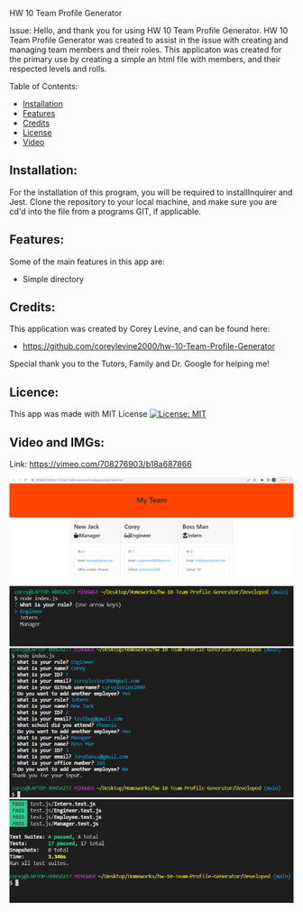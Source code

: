 HW 10 Team Profile Generator

Issue:
Hello, and thank you for using HW 10 Team Profile Generator. HW 10 Team Profile Generator was created to assist in the issue with creating and managing team members and their roles. This applicaton was created for the primary use by creating a simple an html file with members, and their respected levels and rolls.


Table of Contents:

- [Installation](#installation)
- [Features](#features)
- [Credits](#credits)
- [License](#license)
- [Video](#video)

## Installation:
For the installation of this program, you will be required to installInquirer and Jest.
Clone the repository to your local machine, and make sure you are cd'd into the file from a programs GIT, if applicable. 

## Features:
Some of the main features in this app are:
*  Simple directory


## Credits:
This application was created by Corey Levine, and can be found here:

* https://github.com/coreylevine2000/hw-10-Team-Profile-Generator

Special thank you to the Tutors, Family and Dr. Google for helping me!


## Licence:
This app was made with MIT License [![License: MIT](https://img.shields.io/badge/License-MIT-yellow.svg)](https://opensource.org/licenses/MIT)


## Video and IMGs:
 Link: https://vimeo.com/708276903/b18a687866

 
![plot](./images/Generated%20Site.PNG)
![plot](./images/Initial%20question.PNG)
![plot](./images/Questions%20Complete.PNG)
![plot](./images/test.PNG)